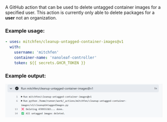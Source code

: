 A GitHub action that can be used to delete untagged container images for a specified user. This action is currently only able to delete packages for a **user** not an organization.

### Example usage:
```yaml
- uses: mitchfen/cleanup-untagged-container-images@v1
  with:
    username: 'mitchfen'
    container-name: 'nanoleaf-controller'
    token: ${{ secrets.GHCR_TOKEN }}
```

### Example output:
![screenshot-of-action-output](./screenshot.png)

